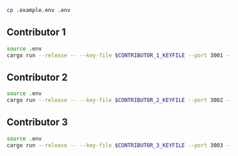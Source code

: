 ```sh
cp .example.env .env 
```

## Contributor 1
```bash
source .env
cargo run --release -- --key-file $CONTRIBUTOR_1_KEYFILE --port 3001 --orchestrator orchestrator.json 
```

## Contributor 2
```bash
source .env
cargo run --release -- --key-file $CONTRIBUTOR_2_KEYFILE --port 3002 --orchestrator orchestrator.json 

```

## Contributor 3
```bash
source .env
cargo run --release -- --key-file $CONTRIBUTOR_3_KEYFILE --port 3003 --orchestrator orchestrator.json 
```
